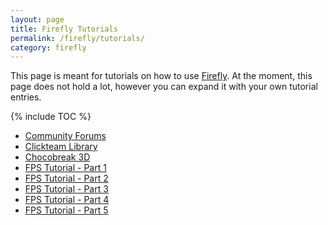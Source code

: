 ```yaml
---
layout: page
title: Firefly Tutorials
permalink: /firefly/tutorials/
category: firefly
---
```


This page is meant for tutorials on how to use [Firefly].
At the moment, this page does not hold a lot, however you can expand it with your own tutorial entries.

{% include TOC %}

* [Community Forums]
* [Clickteam Library](http://library.clickteam.com/firefly/firefly-tutorials/)
* [Chocobreak 3D](http://library.clickteam.com/firefly/firefly-tutorials/chocobreak3d/)
* [FPS Tutorial - Part 1](https://advaith.io/firefly-tutorials-archive/FPS/step1.htm)
* [FPS Tutorial - Part 2](https://advaith.io/firefly-tutorials-archive/FPS/step2.htm)
* [FPS Tutorial - Part 3](https://advaith.io/firefly-tutorials-archive/FPS/step3.htm)
* [FPS Tutorial - Part 4](https://advaith.io/firefly-tutorials-archive/FPS/step4.htm)
* [FPS Tutorial - Part 5](https://advaith.io/firefly-tutorials-archive/FPS/step5.htm)

[Community Forums]: /clickteam/forums/
[Firefly]: /firefly/
